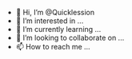 - 👋 Hi, I’m @Quicklession
- 👀 I’m interested in ...
- 🌱 I’m currently learning ...
- 💞️ I’m looking to collaborate on ...
- 📫 How to reach me ...

<!---
Quicklession/Quicklession is a ✨ special ✨ repository because its `README.md` (this file) appears on your GitHub profile.
You can click the Preview link to take a look at your changes.
--->
